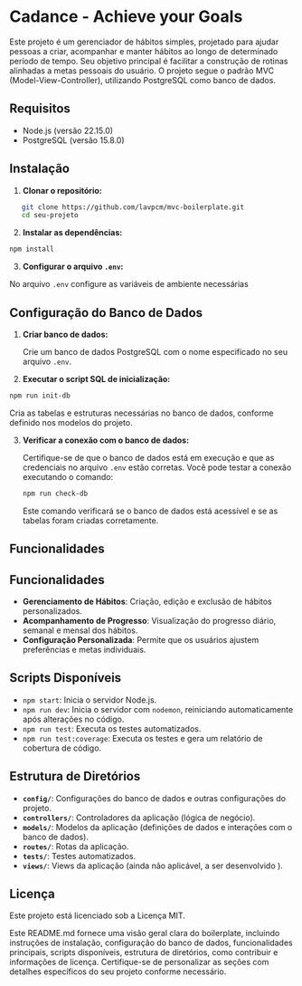 # Cadance - Achieve your Goals

Este projeto é um gerenciador de hábitos simples, projetado para ajudar pessoas a criar, acompanhar e manter hábitos ao longo de determinado período de tempo. Seu objetivo principal é facilitar a construção de rotinas alinhadas a metas pessoais do usuário. O projeto segue o padrão MVC (Model-View-Controller), utilizando PostgreSQL como banco de dados.

## Requisitos

- Node.js (versão 22.15.0)
- PostgreSQL (versão 15.8.0)

## Instalação

1. **Clonar o repositório:**

```bash
   git clone https://github.com/lavpcm/mvc-boilerplate.git
   cd seu-projeto
```

2. **Instalar as dependências:**
    
```bash
npm install
```
    
3. **Configurar o arquivo `.env`:**
    
No arquivo `.env` configure as variáveis de ambiente necessárias 
    

Configuração do Banco de Dados
------------------------------

1. **Criar banco de dados:**
    
    Crie um banco de dados PostgreSQL com o nome especificado no seu arquivo `.env`.
    
2. **Executar o script SQL de inicialização:**
    
```bash
npm run init-db
```
    
Cria as tabelas e estruturas necessárias no banco de dados, conforme definido nos modelos do projeto.

3. **Verificar a conexão com o banco de dados:**

    Certifique-se de que o banco de dados está em execução e que as credenciais no arquivo `.env` estão corretas. Você pode testar a conexão executando o comando:

    ```bash
    npm run check-db
    ```

    Este comando verificará se o banco de dados está acessível e se as tabelas foram criadas corretamente.
    

Funcionalidades
---------------

## Funcionalidades

- **Gerenciamento de Hábitos**: Criação, edição e exclusão de hábitos personalizados.
- **Acompanhamento de Progresso**: Visualização do progresso diário, semanal e mensal dos hábitos.
- **Configuração Personalizada**: Permite que os usuários ajustem preferências e metas individuais.

Scripts Disponíveis
-------------------

* `npm start`: Inicia o servidor Node.js.
* `npm run dev`: Inicia o servidor com `nodemon`, reiniciando automaticamente após alterações no código.
* `npm run test`: Executa os testes automatizados.
* `npm run test:coverage`: Executa os testes e gera um relatório de cobertura de código.

Estrutura de Diretórios 
-----------------------

* **`config/`**: Configurações do banco de dados e outras configurações do projeto.
* **`controllers/`**: Controladores da aplicação (lógica de negócio).
* **`models/`**: Modelos da aplicação (definições de dados e interações com o banco de dados).
* **`routes/`**: Rotas da aplicação.
* **`tests/`**: Testes automatizados.
* **`views/`**: Views da aplicação (ainda não aplicável, a ser desenvolvido ).


Licença
-------

Este projeto está licenciado sob a Licença MIT.

Este README.md fornece uma visão geral clara do boilerplate, incluindo instruções de instalação, configuração do banco de dados, funcionalidades principais, scripts disponíveis, estrutura de diretórios, como contribuir e informações de licença. Certifique-se de personalizar as seções com detalhes específicos do seu projeto conforme necessário.